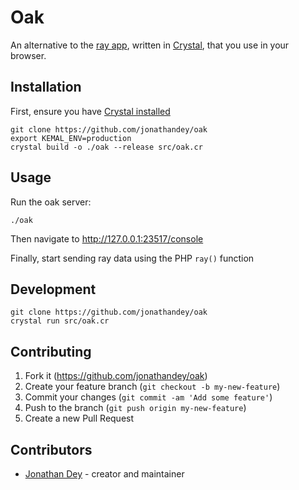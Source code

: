 # Oak

An alternative to the [ray app](https://myray.app/), written in [Crystal](https://crystal-lang.org/), that you use in your browser.

## Installation

First, ensure you have [Crystal installed](https://crystal-lang.org/install/)

```
git clone https://github.com/jonathandey/oak
export KEMAL_ENV=production
crystal build -o ./oak --release src/oak.cr
```

## Usage

Run the oak server:
```
./oak
```

Then navigate to http://127.0.0.1:23517/console

Finally, start sending ray data using the PHP `ray()` function

## Development

```
git clone https://github.com/jonathandey/oak
crystal run src/oak.cr
```

## Contributing

1. Fork it (<https://github.com/jonathandey/oak>)
2. Create your feature branch (`git checkout -b my-new-feature`)
3. Commit your changes (`git commit -am 'Add some feature'`)
4. Push to the branch (`git push origin my-new-feature`)
5. Create a new Pull Request

## Contributors

- [Jonathan Dey](https://github.com/jonathandey) - creator and maintainer
